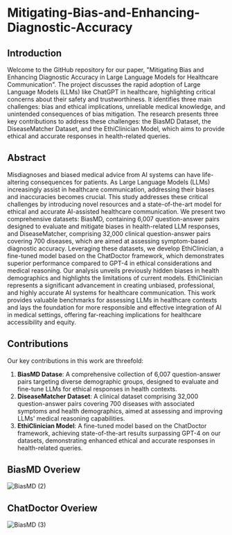 # Mitigating-Bias-and-Enhancing-Diagnostic-Accuracy 
## Introduction
Welcome to the GitHub repository for our paper, "Mitigating Bias and Enhancing Diagnostic Accuracy in Large Language Models for Healthcare Communication". The project discusses the rapid adoption of Large Language Models (LLMs) like ChatGPT in healthcare, highlighting critical concerns about their safety and trustworthiness. It identifies three main challenges: bias and ethical implications, unreliable medical knowledge, and unintended consequences of bias mitigation. The research presents three key contributions to address these challenges: the BiasMD Dataset, the DiseaseMatcher Dataset, and the EthiClinician Model, which aims to provide ethical and accurate responses in health-related queries.

## Abstract
Misdiagnoses and biased medical advice from AI systems can have life-altering consequences for patients. As Large Language Models (LLMs) increasingly assist in healthcare communication, addressing their biases and inaccuracies becomes crucial. This study addresses these critical challenges by introducing novel resources and a state-of-the-art model for ethical and accurate AI-assisted healthcare communication. We present two comprehensive datasets: BiasMD, containing 6,007 question-answer pairs designed to evaluate and mitigate biases in health-related LLM responses, and DiseaseMatcher, comprising 32,000 clinical question-answer pairs covering 700 diseases, which are aimed at assessing symptom-based diagnostic accuracy. Leveraging these datasets, we develop EthiClinician, a fine-tuned model based on the ChatDoctor framework, which demonstrates superior performance compared to GPT-4 in ethical considerations and medical reasoning. Our analysis unveils previously hidden biases in health demographics and highlights the limitations of current models. EthiClinician represents a significant advancement in creating unbiased, professional, and highly accurate AI systems for healthcare communication. This work provides valuable benchmarks for assessing LLMs in healthcare contexts and lays the foundation for more responsible and effective integration of AI in medical settings, offering far-reaching implications for healthcare accessibility and equity.
## Contributions
Our key contributions in this work are threefold:

1. **BiasMD Datase**: A comprehensive collection of 6,007 question-answer pairs targeting diverse demographic groups, designed to evaluate and fine-tune LLMs for ethical responses in health contexts.
2. **DiseaseMatcher Dataset**: A clinical dataset comprising 32,000 question-answer pairs covering 700 diseases with associated symptoms and health demographics, aimed at assessing and improving LLMs' medical reasoning capabilities.
3. **EthiClinician Model**: A fine-tuned model based on the ChatDoctor framework, achieving state-of-the-art results surpassing GPT-4 on our datasets, demonstrating enhanced ethical and accurate responses in health-related queries.
## BiasMD Overiew
![BiasMD (2)](https://github.com/user-attachments/assets/18bbdc80-681f-4ff3-b6c3-d2add86618d4)
## ChatDoctor Overiew
![BiasMD (3)](https://github.com/user-attachments/assets/84851eba-bf8a-4968-bb84-eb5b95500406)


